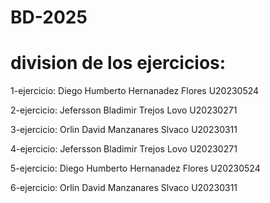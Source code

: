# BD-2025

# division de los ejercicios:

1-ejercicio: Diego Humberto Hernanadez Flores U20230524

2-ejercicio: Jefersson Bladimir Trejos Lovo U20230271

3-ejercicio: Orlin David Manzanares Slvaco U20230311

4-ejercicio: Jefersson Bladimir Trejos Lovo U20230271

5-ejercicio: Diego Humberto Hernanadez Flores U20230524

6-ejercicio: Orlin David Manzanares Slvaco U20230311
